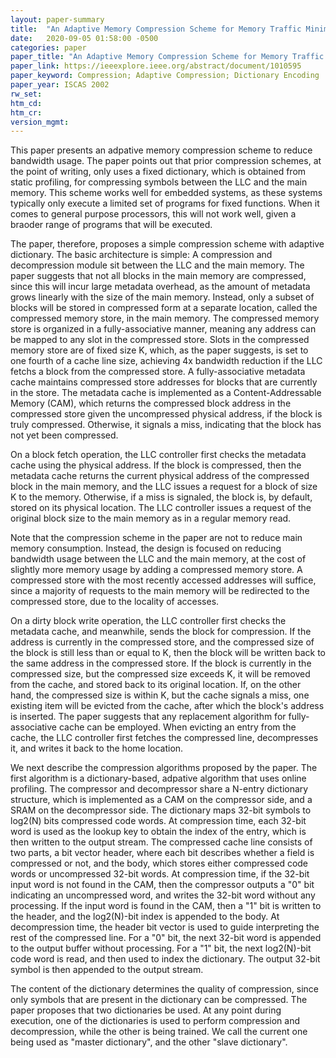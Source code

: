 ```yaml
---
layout: paper-summary
title:  "An Adaptive Memory Compression Scheme for Memory Traffic Minimization in Processor-Based Systems"
date:   2020-09-05 01:58:00 -0500
categories: paper
paper_title: "An Adaptive Memory Compression Scheme for Memory Traffic Minimization in Processor-Based Systems"
paper_link: https://ieeexplore.ieee.org/abstract/document/1010595
paper_keyword: Compression; Adaptive Compression; Dictionary Encoding
paper_year: ISCAS 2002
rw_set:
htm_cd:
htm_cr:
version_mgmt:
---
```


This paper presents an adpative memory compression scheme to reduce bandwidth usage. The paper points out that prior 
compression schemes, at the point of writing, only uses a fixed dictionary, which is obtained from static profiling, for 
compressing symbols between the LLC and the main memory. This scheme works well for embedded systems, as these systems
typically only execute a limited set of programs for fixed functions. When it comes to general purpose processors,
this will not work well, given a braoder range of programs that will be executed. 

The paper, therefore, proposes a simple compression scheme with adaptive dictionary. The basic architecture is simple:
A compression and decompression module sit between the LLC and the main memory. The paper suggests that not
all blocks in the main memory are compressed, since this will incur large metadata overhead, as the amount of metadata 
grows linearly with the size of the main memory. Instead, only a subset of blocks will be stored in compressed form
at a separate location, called the compressed memory store, in the main memory. The compressed memory store is organized
in a fully-associative manner, meaning any address can be mapped to any slot in the compressed store.
Slots in the compressed memory store are of fixed size K, which, as the paper suggests, is set to one fourth of a cache 
line size, achieving 4x bandwidth reduction if the LLC fetchs a block from the compressed store.
A fully-associative metadata cache maintains compressed store addresses for blocks that are currently in the store. 
The metadata cache is implemented as a Content-Addressable Memory (CAM), which returns the compressed block address
in the compressed store given the uncompressed physical address, if the block is truly compressed. Otherwise, it
signals a miss, indicating that the block has not yet been compressed.

On a block fetch operation, the LLC controller first checks the metadata cache using the physical address. If the block
is compressed, then the metadata cache returns the current physical address of the compressed block in the main memory,
and the LLC issues a request for a block of size K to the memory. Otherwise, if a miss is signaled, the block is, by default,
stored on its physical location. The LLC controller issues a request of the original block size to the main memory
as in a regular memory read. 

Note that the compression scheme in the paper are not to reduce main memory consumption. Instead, the design is focused 
on reducing bandwidth usage between the LLC and the main memory, at the cost of slightly more memory usage by adding a 
compressed memory store. A compressed store with the most recently accessed addresses will suffice, since a majority of 
requests to the main memory will be redirected to the compressed store, due to the locality of accesses. 

On a dirty block write operation, the LLC controller first checks the metadata cache, and meanwhile, sends the block
for compression. If the address is currently in the compressed store, and the compressed size of the block is still
less than or equal to K, then the block will be written back to the same address in the compressed store. If the block
is currently in the compressed size, but the compressed size exceeds K, it will be removed from the cache, and stored
back to its original location. If, on the other hand, the compressed size is within K, but the cache signals a miss,
one existing item will be evicted from the cache, after which the block's address is inserted. The paper suggests that
any replacement algorithm for fully-associative cache can be employed. 
When evicting an entry from the cache, the LLC controller first fetches the compressed line, decompresses it,
and writes it back to the home location.

We next describe the compression algorithms proposed by the paper. The first algorithm is a dictionary-based, adpative
algorithm that uses online profiling. The compressor and decompressor share a N-entry dictionary structure, which
is implemented as a CAM on the compressor side, and a SRAM on the decompressor side. The dictionary maps 32-bit symbols
to log2(N) bits compressed code words. At compression time, each 32-bit word is used as the lookup key to obtain the 
index of the entry, which is then written to the output stream. The compressed cache line consists of two parts, a bit 
vector header, where each bit describes whether a field is compressed or not, and the body, which stores either
compressed code words or uncompressed 32-bit words.
At compression time, if the 32-bit input word is not found in the CAM, then the compressor outputs a "0" bit indicating
an uncompressed word, and writes the 32-bit word without any processing. If the input word is found in the CAM, then
a "1" bit is written to the header, and the log2(N)-bit index is appended to the body.
At decompression time, the header bit vector is used to guide interpreting the rest of the compressed line. For a "0"
bit, the next 32-bit word is appended to the output buffer without processing. For a "1" bit, the next log2(N)-bit code
word is read, and then used to index the dictionary. The output 32-bit symbol is then appended to the output stream.

The content of the dictionary determines the quality of compression, since only symbols that are present in the dictionary
can be compressed. The paper proposes that two dictionaries be used. At any point during execution, one of the dictionaries
is used to perform compression and decompression, while the other is being trained. We call the current one being
used as "master dictionary", and the other "slave dictionary".


